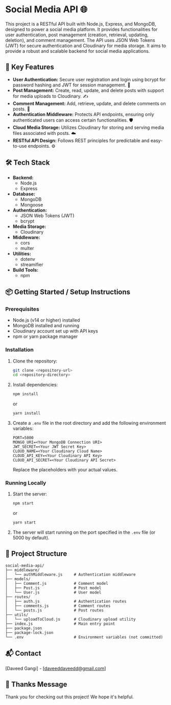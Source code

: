# Social Media API 🌐

This project is a RESTful API built with Node.js, Express, and MongoDB, designed to power a social media platform. It provides functionalities for user authentication, post management (creation, retrieval, updating, deletion), and comment management. The API uses JSON Web Tokens (JWT) for secure authentication and Cloudinary for media storage. It aims to provide a robust and scalable backend for social media applications.

## 🚀 Key Features

- **User Authentication:** Secure user registration and login using bcrypt for password hashing and JWT for session management. 🔐
- **Post Management:** Create, read, update, and delete posts with support for media uploads to Cloudinary. ✍️
- **Comment Management:** Add, retrieve, update, and delete comments on posts. 💬
- **Authentication Middleware:** Protects API endpoints, ensuring only authenticated users can access certain functionalities. 🛡️
- **Cloud Media Storage:** Utilizes Cloudinary for storing and serving media files associated with posts. ☁️
- **RESTful API Design:** Follows REST principles for predictable and easy-to-use endpoints. ⚙️

## 🛠️ Tech Stack

- **Backend:**
    - Node.js
    - Express
- **Database:**
    - MongoDB
    - Mongoose
- **Authentication:**
    - JSON Web Tokens (JWT)
    - bcrypt
- **Media Storage:**
    - Cloudinary
- **Middleware:**
    - cors
    - multer
- **Utilities:**
    - dotenv
    - streamifier
- **Build Tools:**
    - npm

## 📦 Getting Started / Setup Instructions

### Prerequisites

- Node.js (v14 or higher) installed
- MongoDB installed and running
- Cloudinary account set up with API keys
- npm or yarn package manager

### Installation

1.  Clone the repository:

    ```bash
    git clone <repository-url>
    cd <repository-directory>
    ```

2.  Install dependencies:

    ```bash
    npm install
    ```

    or

    ```bash
    yarn install
    ```

3.  Create a `.env` file in the root directory and add the following environment variables:

    ```
    PORT=5000
    MONGO_URI=<Your MongoDB Connection URI>
    JWT_SECRET=<Your JWT Secret Key>
    CLOUD_NAME=<Your Cloudinary Cloud Name>
    CLOUD_API_KEY=<Your Cloudinary API Key>
    CLOUD_API_SECRET=<Your Cloudinary API Secret>
    ```

    Replace the placeholders with your actual values.

### Running Locally

1.  Start the server:

    ```bash
    npm start
    ```

    or

    ```bash
    yarn start
    ```

2.  The server will start running on the port specified in the `.env` file (or 5000 by default).

## 📂 Project Structure

```
social-media-api/
├── middleware/
│   └── authMiddleware.js     # Authentication middleware
├── models/
│   ├── Comment.js            # Comment model
│   ├── Post.js               # Post model
│   └── User.js               # User model
├── routes/
│   ├── auth.js               # Authentication routes
│   ├── comments.js           # Comment routes
│   └── posts.js              # Post routes
├── utils/
│   └── uploadToCloud.js      # Cloudinary upload utility
├── index.js                  # Main entry point
├── package.json
├── package-lock.json
└── .env                      # Environment variables (not committed)
```



## 📬 Contact

[Daveed Gangi] - [daveeddaveedd@gmail.com]

## 💖 Thanks Message

Thank you for checking out this project! We hope it's helpful.

